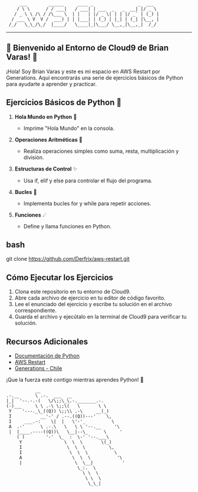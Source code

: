          ___        ______     ____ _                 _  ___  
        / \ \      / / ___|   / ___| | ___  _   _  __| |/ _ \ 
       / _ \ \ /\ / /\___ \  | |   | |/ _ \| | | |/ _` | (_) |
      / ___ \ V  V /  ___) | | |___| | (_) | |_| | (_| |\__, |
     /_/   \_\_/\_/  |____/   \____|_|\___/ \__,_|\__,_|  /_/ 
 ----------------------------------------------------------------- 


## 🌌 Bienvenido al Entorno de Cloud9 de Brian Varas! 🌌

¡Hola! Soy Brian Varas y este es mi espacio en AWS Restart por Generations. 
Aquí encontrarás una serie de ejercicios básicos de Python para ayudarte a aprender y practicar.

## Ejercicios Básicos de Python 🐍 

1. **Hola Mundo en Python** 🚀
   - Imprime "Hola Mundo" en la consola.

2. **Operaciones Aritméticas** 🌟
   - Realiza operaciones simples como suma, resta, multiplicación y división.

3. **Estructuras de Control** ✨
   - Usa if, elif y else para controlar el flujo del programa.

4. **Bucles** 💫
   - Implementa bucles for y while para repetir acciones.

5. **Funciones** ☄
   - Define y llama funciones en Python.

## bash

git clone https://github.com/Derfrix/aws-restart.git

## Cómo Ejecutar los Ejercicios

1. Clona este repositorio en tu entorno de Cloud9.
2. Abre cada archivo de ejercicio en tu editor de código favorito.
3. Lee el enunciado del ejercicio y escribe tu solución en el archivo correspondiente.
4. Guarda el archivo y ejecútalo en la terminal de Cloud9 para verificar tu solución.

## Recursos Adicionales

- [Documentación de Python](https://docs.python.org/3/)
- [AWS Restart](https://aws.amazon.com/es/training/restart/)
- [Generations - Chile](https://chile.generation.org/)

¡Que la fuerza esté contigo mientras aprendes Python! 🚀


```
           __
.-.__      \ .-.  ___  __
|_|  '--.-.-(   \/\;;\_\.-._______.-.
(-)___     \ \ .-\ \;;\(   \       \ \
 Y    '---._\_((Q)) \;;\\ .-\     __(_)
 I           __'-' / .--.((Q))---'    \,
 I     ___.-:    \|  |   \'-'_          \
 A  .-'      \ .-.\   \   \ \ '--.__     '\
 |  |____.----((Q))\   \__|--\_      \     '
    ( )        '-'  \_  :  \-' '--.___\
     Y                \  \  \       \(_)
     I                 \  \  \         \,
     I                  \  \  \          \
     A                   \  \  \          '\
     |                    \  \__|           '
                           \_:.  \
                             \ \  \
                              \ \  \
                               \_\_|
```
